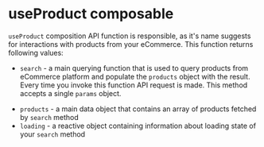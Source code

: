 # useProduct composable

`useProduct` composition API function is responsible, as it's name suggests for interactions with products from your eCommerce. This function returns following values:

- `search` - a main querying function that is used to query products from eCommerce platform and populate the `products` object with the result. Every time you invoke this function API request is made. This method accepts a single `params` object.

<Content slot-key="search-params" />

- `products` - a main data object that contains an array of products fetched by `search` method
- `loading` - a reactive object containing information about loading state of your `search` method
